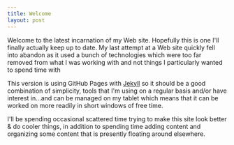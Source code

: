 ```yaml
---
title: Welcome
layout: post
---
```


Welcome to the latest incarnation of my Web site.  Hopefully this is
one I'll finally actually keep up to date.  My last attempt at a Web site quickly fell into abandon as it used a
bunch of technologies which were too far removed from what I was working with and not things I particularly wanted to spend time with

This version is using GitHub Pages with [Jekyll](http://jekyllrb.com/) so it should be a good combination of simplicity, tools that I'm using on a regular basis and/or have interest in...and can be managed on my tablet which means that it can be worked on more readily in short windows of free time.

I'll be spending occasional scattered time trying to make this site look better & do cooler things, in addition to spending time adding content and organizing some content that is presently floating around elsewhere.
